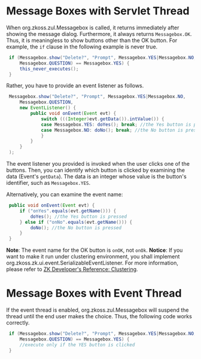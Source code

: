 # Message Boxes with Servlet Thread

When
<javadoc method="show(java.lang.String)">org.zkoss.zul.Messagebox</javadoc>
is called, it returns immediately after showing the message dialog.
Furthermore, it always returns `Messagebox.OK`. Thus, it is meaningless
to show buttons other than the OK button. For example, the `if` clause
in the following example is never true.

```java
 if (Messagebox.show("Delete?", "Prompt", Messagebox.YES|Messagebox.NO,
     Messagebox.QUESTION) == Messagebox.YES) {
     this_never_executes();
 }
```

Rather, you have to provide an event listener as follows.

```java
 Messagebox.show("Delete?", "Prompt", Messagebox.YES|Messagebox.NO,
     Messagebox.QUESTION,
     new EventListener() {
         public void onEvent(Event evt) {
             switch (((Integer)evt.getData()).intValue()) {
             case Messagebox.YES: doYes(); break; //the Yes button is pressed
             case Messagebox.NO: doNo(); break; //the No button is pressed
             }
         }
     }
 );
```

The event listener you provided is invoked when the user clicks one of
the buttons. Then, you can identify which button is clicked by examining
the data (Event's `getData`). The data is an integer whose value is the
button's identifier, such as `Messagebox.YES`.

Alternatively, you can examine the event name:

```java
 public void onEvent(Event evt) {
     if ("onYes".equals(evt.getName())) {
         doYes(); //the Yes button is pressed
     } else if ("onNo".equals(evt.getName())) {
         doNo(); //the No button is pressed
     }
 }
```

**Note**: The event name for the OK button is `onOK`, not `onOk`.
**Notice**: If you want to make it run under clustering environment, you
shall implement
<javadoc  type="interface">org.zkoss.zk.ui.event.SerializableEventListener</javadoc>.
For more information, please refer to [ZK Developer's Reference:
Clustering]({{site.baseurl}}/zk_dev_ref/clustering/programming_tips).

# Message Boxes with Event Thread

If the event thread is enabled,
<javadoc method="show(java.lang.String)">org.zkoss.zul.Messagebox</javadoc>
will suspend the thread until the end user makes the choice. Thus, the
following code works correctly.

```java
 if (Messagebox.show("Delete?", "Prompt", Messagebox.YES|Messagebox.NO,
     Messagebox.QUESTION) == Messagebox.YES) {
     //execute only if the YES button is clicked
 }
```
